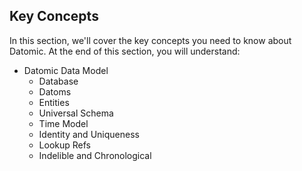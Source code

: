 ## Key Concepts

In this section, we'll cover the key concepts you need to know about Datomic. At the end of this section, you will understand:

- Datomic Data Model
  - Database
  - Datoms
  - Entities
  - Universal Schema
  - Time Model
  - Identity and Uniqueness
  - Lookup Refs
  - Indelible and Chronological
